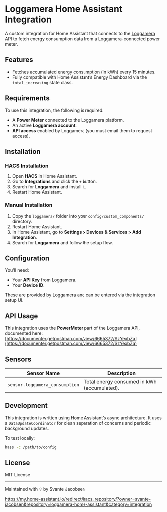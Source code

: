 # Loggamera Home Assistant Integration

A custom integration for Home Assistant that connects to the [Loggamera](https://loggamera.se/) API to fetch energy consumption data from a Loggamera-connected power meter.

## Features

- Fetches accumulated energy consumption (in kWh) every 15 minutes.
- Fully compatible with Home Assistant’s Energy Dashboard via the `total_increasing` state class.

## Requirements

To use this integration, the following is required:

- A **Power Meter** connected to the Loggamera platform.
- An active **Loggamera account**.
- **API access** enabled by Loggamera (you must email them to request access).

## Installation

### HACS Installation

1. Open **HACS** in Home Assistant.
2. Go to **Integrations** and click the `+` button.
3. Search for **Loggamera** and install it.
4. Restart Home Assistant.

### Manual Installation

1. Copy the `loggamera/` folder into your `config/custom_components/` directory.
2. Restart Home Assistant.
3. In Home Assistant, go to **Settings > Devices & Services > Add Integration**.
4. Search for **Loggamera** and follow the setup flow.

## Configuration

You’ll need:
- Your **API Key** from Loggamera.
- Your **Device ID**.

These are provided by Loggamera and can be entered via the integration setup UI.

## API Usage

This integration uses the **PowerMeter** part of the Loggamera API, documented here:
[https://documenter.getpostman.com/view/6665372/SzYexbZa](https://documenter.getpostman.com/view/6665372/SzYexbZa)

## Sensors

| Sensor Name                        | Description                                 |
|-----------------------------------|---------------------------------------------|
| `sensor.loggamera_consumption`    | Total energy consumed in kWh (accumulated). |

## Development

This integration is written using Home Assistant’s async architecture. It uses a `DataUpdateCoordinator` for clean separation of concerns and periodic background updates.

To test locally:
```bash
hass -c /path/to/config
```

## License

MIT License

---

Maintained with 💡 by Svante Jacobsen

https://my.home-assistant.io/redirect/hacs_repository/?owner=svante-jacobsen&repository=loggamera-home-assistant&category=integration
